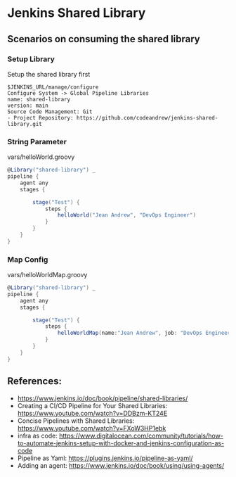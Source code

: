 # Jenkins Shared Library

## Scenarios on consuming the shared library

### Setup Library 
Setup the shared library first 

```
$JENKINS_URL/manage/configure
Configure System -> Global Pipeline Libraries
name: shared-library 
version: main  
Source Code Management: Git
- Project Repository: https://github.com/codeandrew/jenkins-shared-library.git

```



### String Parameter
vars/helloWorld.groovy
```groovy
@Library("shared-library") _
pipeline {
    agent any
    stages {

        stage("Test") {
            steps {
                helloWorld("Jean Andrew", "DevOps Engineer")
            }
        }
    }
}

```

### Map Config
vars/helloWorldMap.groovy
```groovy
@Library("shared-library") _
pipeline {
    agent any
    stages {

        stage("Test") {
            steps {
                helloWorldMap(name:"Jean Andrew", job: "DevOps Engineer")
            }
        }
    }
}
```


## References:
- https://www.jenkins.io/doc/book/pipeline/shared-libraries/
- Creating a CI/CD Pipeline for Your Shared Libraries: https://www.youtube.com/watch?v=DDBzm-KT24E
- Concise Pipelines with Shared Libraries: https://www.youtube.com/watch?v=FXoW3HP1ebk
- infra as code: https://www.digitalocean.com/community/tutorials/how-to-automate-jenkins-setup-with-docker-and-jenkins-configuration-as-code
- Pipeline as Yaml: https://plugins.jenkins.io/pipeline-as-yaml/
- Adding an agent: https://www.jenkins.io/doc/book/using/using-agents/